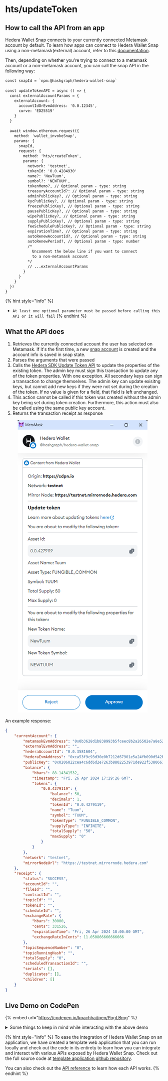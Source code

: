 # hts/updateToken

## How to call the API from an app

Hedera Wallet Snap connects to your currently connected Metamask account by default. To learn how apps can connect to Hedera Wallet Snap using a non-metamask(external) account, refer to this [documentation](../#connecting-to-a-non-metamask-external-account).&#x20;

Then, depending on whether you're trying to connect to a metamask account or a non-metamask account, you can call the snap API in the following way:

```tsx
const snapId = `npm:@hashgraph/hedera-wallet-snap`

const updateTokenAPI = async () => {
  const externalAccountParams = {
    externalAccount: {
      accountIdOrEvmAddress: '0.0.12345',
      curve: 'ED25519'
    }
  }

  await window.ethereum.request({
    method: 'wallet_invokeSnap',
    params: {
      snapId,
      request: {
        method: 'hts/createToken',
        params: {
          network: 'testnet',
          tokenId: '0.0.4284930'
          name?: 'NewTuum',
          symbol?: 'NEWTUUM',
          tokenMemo?, // Optional param - type: string
          treasuryAccountId?: // Optional param - type: string
          adminPublicKey?, // Optional param - type: string
          kycPublicKey?, // Optional param - type: string
          freezePublicKey?, // Optional param - type: string
          pausePublicKey?, // Optional param - type: string
          wipePublicKey?, // Optional param - type: string
          supplyPublicKey?, // Optional param - type: string
          feeSchedulePublicKey?, // Optional param - type: string
          expirationTime?, // Optional param - type: string
          autoRenewAccountId?, // Optional param - type: string
          autoRenewPeriod?, // Optional param - type: number
          /* 
            Uncomment the below line if you want to connect 
            to a non-metamask account
          */
          // ...externalAccountParams
        }
      }
    }
  })
}
```

{% hint style="info" %}
* `At least one optional parameter must be passed before calling this API or it will fail`
{% endhint %}

## What the API does

1. Retrieves the currently connected account the user has selected on Metamask. If it's the first time, a new [snap account](../../snap-account.md) is created and the account info is saved in snap state.
2. Parses the arguments that were passed
3. Calls the [Hedera SDK Update Token API](https://docs.hedera.com/hedera/sdks-and-apis/sdks/token-service/update-a-token) to update the properties of the existing token. The admin key must sign this transaction to update any of the token properties. With one exception. All secondary keys can sign a transaction to change themselves. The admin key can update exisitng keys, but cannot add new keys if they were not set during the creation of the token. If no value is given for a field, that field is left unchanged.&#x20;
4. This action cannot be called if this token was created without the admin key being set during token creation. Furthermore, this action must also be called using the same public key account.
5. Returns the transaction receipt as response



<figure><img src="../../../.gitbook/assets/Untitled (2) (1).png" alt=""><figcaption></figcaption></figure>

An example response:

```json
{
    "currentAccount": {
        "metamaskEvmAddress": "0x0b3628d1b838993b5fceec8b2a26502e7a8e5241",
        "externalEvmAddress": "",
        "hederaAccountId": "0.0.3581604",
        "hederaEvmAddress": "0xca53f9c93d30e0b7212d67901e5a24fb090d542b",
        "publicKey": "0x0206022cea4c6dd6d2e7263b8802253971de922f5380661d97cba82dee66f57ad6",
        "balance": {
            "hbars": 88.14341532,
            "timestamp": "Fri, 26 Apr 2024 17:29:26 GMT",
            "tokens": {
                "0.0.4279119": {
                    "balance": 50,
                    "decimals": 1,
                    "tokenId": "0.0.4279119",
                    "name": "Tuum",
                    "symbol": "TUUM",
                    "tokenType": "FUNGIBLE_COMMON",
                    "supplyType": "INFINITE",
                    "totalSupply": "50",
                    "maxSupply": "0"
                }
            }
        },
        "network": "testnet",
        "mirrorNodeUrl": "https://testnet.mirrornode.hedera.com"
    },
    "receipt": {
        "status": "SUCCESS",
        "accountId": "",
        "fileId": "",
        "contractId": "",
        "topicId": "",
        "tokenId": "",
        "scheduleId": "",
        "exchangeRate": {
            "hbars": 30000,
            "cents": 331526,
            "expirationTime": "Fri, 26 Apr 2024 18:00:00 GMT",
            "exchangeRateInCents": 11.050866666666666
        },
        "topicSequenceNumber": "0",
        "topicRunningHash": "",
        "totalSupply": "0",
        "scheduledTransactionId": "",
        "serials": [],
        "duplicates": [],
        "children": []
    }
}
```

## Live Demo on CodePen

{% embed url="https://codepen.io/kpachhai/pen/PogLBmg" %}

<details>

<summary>Some things to keep in mind while interacting with the above demo</summary>

* If you're getting any errors with the live demo, make sure you go through the [FAQs](../../../basics/faqs.md) section to learn about what you may be missing. You need to install [Metamask](https://metamask.io/) in your browser for the live demo to work

</details>

{% hint style="info" %}
To ease the integration of Hedera Wallet Snap on an application, we have created a template web application that you can run locally and check out the code in its entirety to learn how you can integrate and interact with various APIs exposed by Hedera Wallet Snap. Check out the full source code at [template application github repository](https://github.com/hashgraph/hedera-metamask-snaps/tree/main/packages/hedera-wallet-snap/packages/site).

You can also check out the [API reference](../) to learn how each API works.
{% endhint %}
